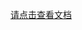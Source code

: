 
<a href="https://github.com/kongzhi0707/front-end-learn/blob/master/node/nodeStaging.md">请点击查看文档</a>